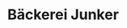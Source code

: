 ---
title: "Bäckerei Junker"
url: /arnsberg/baeckerei-junker-roenkhauser-strasse/
shop: Bäckerei
---